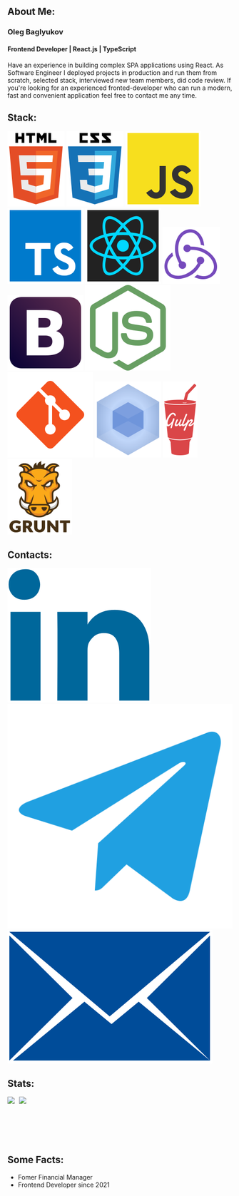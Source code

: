 ## About Me:

### Oleg Baglyukov

#### Frontend Developer | React.js | TypeScript

Have an experience in building complex SPA applications using React.
As Software Engineer I deployed projects in production and run them from scratch, selected stack, interviewed new team members, did code review.
If you're looking for an experienced fronted-developer who can run a modern, fast and convenient application feel free to contact me any time.

## Stack:

![HTML](./svg/stack/html5.svg)
![CSS](./svg/stack/css3.svg)
![JavaScript](./svg/stack/javascript.svg)
![TypeScript](./svg/stack/typescript.svg)
![React](./svg/stack/react.svg)
![Redux](./svg/stack/redux.svg)
![Bootstrap](./svg/stack/bootstrap.svg)
![Node](./svg/stack/nodejs.svg)
![Git](./svg/stack/git.svg)
![Webpack](./svg/stack/webpack.svg)
![Gulp](./svg/stack/gulp.svg)
![Grunt](./svg/stack/grunt.svg)

## Contacts:

[<img src="./svg/social/linkedin.svg">](https://www.linkedin.com/in/baglyukov/)
[<img src="./svg/social/telegram.svg">](https://t.me/baglyukov)
[<img src="./svg/social/email.svg">](mailto:zerg41@gmail.com)

## Stats:

<div style="display: flex; column-gap: 10px; height: 100px; width: 100%;">
  <a href="https://github-readme-stats.vercel.app/api?username=zerg41&hide=contribs&show_icons=true&theme=react">
    <img  height="auto" width="auto" src="https://github-readme-stats.vercel.app/api?username=zerg41&hide=contribs&show_icons=true&theme=react" />
  </a>
  <a href="https://github-readme-stats.vercel.app/api/top-langs/?username=zerg41&layout=compact&theme=react">
    <img height="auto" width="auto" src="https://github-readme-stats.vercel.app/api/top-langs/?username=zerg41&layout=compact&theme=react" />
  </a>
</div>

## Some Facts:

- Fomer Financial Manager
- Frontend Developer since 2021
